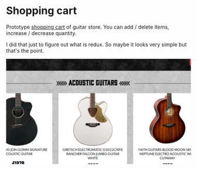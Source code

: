 # Shopping cart

Prototype [shopping cart](https://vvaleri.github.io/guitars/) of guitar store. You can add / delete items, increase / decrease quantity.

I did that just to figure out what is redux. So maybe it looks very simple but that's the point.

![Demo](https://github.com/vvaleri/guitars/blob/main/demo-guitars.png)

